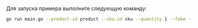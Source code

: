 Для запуска примера выполните следующую команду:

```bash
go run main.go --product-id product --sku-id sku --quantity 1 --fake --service-account-key ../../key.json
```
